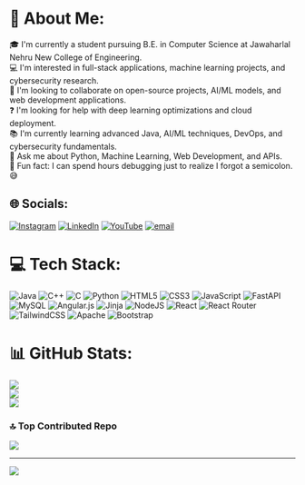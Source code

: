 # 💫 About Me:
🎓 I'm currently a student pursuing B.E. in Computer Science at Jawaharlal Nehru New College of Engineering.<br>💻 I'm interested in full-stack applications, machine learning projects, and cybersecurity research.<br>🤝 I'm looking to collaborate on open-source projects, AI/ML models, and web development applications.<br>❓ I'm looking for help with deep learning optimizations and cloud deployment.<br>📚 I'm currently learning advanced Java, AI/ML techniques, DevOps, and cybersecurity fundamentals.<br>💬 Ask me about Python, Machine Learning, Web Development, and APIs.<br>🎉 Fun fact: I can spend hours debugging just to realize I forgot a semicolon. 😅


## 🌐 Socials:
[![Instagram](https://img.shields.io/badge/Instagram-%23E4405F.svg?logo=Instagram&logoColor=white)](https://instagram.com/https://www.instagram.com/_yashas_p_/) [![LinkedIn](https://img.shields.io/badge/LinkedIn-%230077B5.svg?logo=linkedin&logoColor=white)](https://linkedin.com/in/yashas-p) [![YouTube](https://img.shields.io/badge/YouTube-%23FF0000.svg?logo=YouTube&logoColor=white)](https://youtube.com/@@yashasp7447) [![email](https://img.shields.io/badge/Email-D14836?logo=gmail&logoColor=white)](mailto:yashasp2k3@gmail.com) 

# 💻 Tech Stack:
![Java](https://img.shields.io/badge/java-%23ED8B00.svg?style=for-the-badge&logo=openjdk&logoColor=white) ![C++](https://img.shields.io/badge/c++-%2300599C.svg?style=for-the-badge&logo=c%2B%2B&logoColor=white) ![C](https://img.shields.io/badge/c-%2300599C.svg?style=for-the-badge&logo=c&logoColor=white) ![Python](https://img.shields.io/badge/python-3670A0?style=for-the-badge&logo=python&logoColor=ffdd54) ![HTML5](https://img.shields.io/badge/html5-%23E34F26.svg?style=for-the-badge&logo=html5&logoColor=white) ![CSS3](https://img.shields.io/badge/css3-%231572B6.svg?style=for-the-badge&logo=css3&logoColor=white) ![JavaScript](https://img.shields.io/badge/javascript-%23323330.svg?style=for-the-badge&logo=javascript&logoColor=%23F7DF1E) ![FastAPI](https://img.shields.io/badge/FastAPI-005571?style=for-the-badge&logo=fastapi) ![MySQL](https://img.shields.io/badge/mysql-4479A1.svg?style=for-the-badge&logo=mysql&logoColor=white) ![Angular.js](https://img.shields.io/badge/angular.js-%23E23237.svg?style=for-the-badge&logo=angularjs&logoColor=white) ![Jinja](https://img.shields.io/badge/jinja-white.svg?style=for-the-badge&logo=jinja&logoColor=black) ![NodeJS](https://img.shields.io/badge/node.js-6DA55F?style=for-the-badge&logo=node.js&logoColor=white) ![React](https://img.shields.io/badge/react-%2320232a.svg?style=for-the-badge&logo=react&logoColor=%2361DAFB) ![React Router](https://img.shields.io/badge/React_Router-CA4245?style=for-the-badge&logo=react-router&logoColor=white) ![TailwindCSS](https://img.shields.io/badge/tailwindcss-%2338B2AC.svg?style=for-the-badge&logo=tailwind-css&logoColor=white) ![Apache](https://img.shields.io/badge/apache-%23D42029.svg?style=for-the-badge&logo=apache&logoColor=white) ![Bootstrap](https://img.shields.io/badge/bootstrap-%238511FA.svg?style=for-the-badge&logo=bootstrap&logoColor=white)
# 📊 GitHub Stats:
![](https://github-readme-stats.vercel.app/api?username=yashasp25&theme=holi&hide_border=false&include_all_commits=true&count_private=true)<br/>
![](https://nirzak-streak-stats.vercel.app/?user=yashasp25&theme=holi&hide_border=false)<br/>
![](https://github-readme-stats.vercel.app/api/top-langs/?username=yashasp25&theme=holi&hide_border=false&include_all_commits=true&count_private=true&layout=compact)

### 🔝 Top Contributed Repo
![](https://github-contributor-stats.vercel.app/api?username=yashasp25&limit=5&theme=dark&combine_all_yearly_contributions=true)

---
[![](https://visitcount.itsvg.in/api?id=yashasp25&icon=0&color=8)](https://visitcount.itsvg.in)

<!-- Proudly created with GPRM ( https://gprm.itsvg.in ) -->
